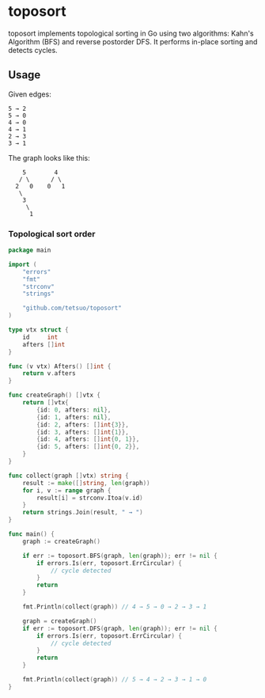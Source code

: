 # toposort

toposort implements topological sorting in Go using two algorithms: Kahn's Algorithm (BFS) and reverse postorder DFS. It performs in-place sorting and detects cycles.

## Usage

Given edges:

```
5 → 2
5 → 0
4 → 0
4 → 1
2 → 3
3 → 1
```

The graph looks like this:

```
    5        4
   / \      / \
  2   0    0   1
   \
    3
     \
      1
```

### Topological sort order

```go
package main

import (
	"errors"
	"fmt"
	"strconv"
	"strings"

	"github.com/tetsuo/toposort"
)

type vtx struct {
	id     int
	afters []int
}

func (v vtx) Afters() []int {
	return v.afters
}

func createGraph() []vtx {
	return []vtx{
		{id: 0, afters: nil},
		{id: 1, afters: nil},
		{id: 2, afters: []int{3}},
		{id: 3, afters: []int{1}},
		{id: 4, afters: []int{0, 1}},
		{id: 5, afters: []int{0, 2}},
	}
}

func collect(graph []vtx) string {
	result := make([]string, len(graph))
	for i, v := range graph {
		result[i] = strconv.Itoa(v.id)
	}
	return strings.Join(result, " → ")
}

func main() {
	graph := createGraph()

	if err := toposort.BFS(graph, len(graph)); err != nil {
		if errors.Is(err, toposort.ErrCircular) {
			// cycle detected
		}
		return
	}

	fmt.Println(collect(graph)) // 4 → 5 → 0 → 2 → 3 → 1

	graph = createGraph()
	if err := toposort.DFS(graph, len(graph)); err != nil {
		if errors.Is(err, toposort.ErrCircular) {
			// cycle detected
		}
		return
	}

	fmt.Println(collect(graph)) // 5 → 4 → 2 → 3 → 1 → 0
}
```
